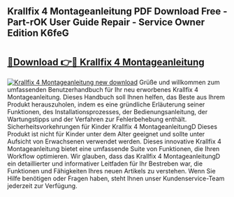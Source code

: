 ## Krallfix 4 Montageanleitung PDF Download Free - Part-rOK User Guide Repair - Service Owner Edition K6feG

# <h2><a href="http://df7gtm.blite.top/?on=Krallfix+4+Montageanleitung">🔗Download 👉🔴 Krallfix 4 Montageanleitung</a></h2>

[![Krallfix 4 Montageanleitung new download](https://i.imgur.com/lujVjoI.png)](http://df7gtm.blite.top/?on=Krallfix+4+Montageanleitung)
Grüße und willkommen zum umfassenden Benutzerhandbuch für Ihr neu erworbenes Krallfix 4 Montageanleitung. Dieses Handbuch soll Ihnen helfen, das Beste aus Ihrem Produkt herauszuholen, indem es eine gründliche Erläuterung seiner Funktionen, des Installationsprozesses, der Bedienungsanleitung, der Wartungstipps und der Verfahren zur Fehlerbehebung enthält. Sicherheitsvorkehrungen für Kinder Krallfix 4 MontageanleitungD Dieses Produkt ist nicht für Kinder unter dem Alter geeignet und sollte unter Aufsicht von Erwachsenen verwendet werden. Dieses innovative Krallfix 4 Montageanleitung bietet eine umfassende Suite von Funktionen, die Ihren Workflow optimieren. Wir glauben, dass das Krallfix 4 MontageanleitungD ein detaillierter und informativer Leitfaden für Ihr Bestreben war, die Funktionen und Fähigkeiten Ihres neuen Artikels zu verstehen. Wenn Sie Hilfe benötigen oder Fragen haben, steht Ihnen unser Kundenservice-Team jederzeit zur Verfügung.
